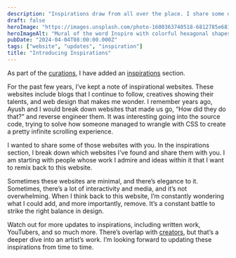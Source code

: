 ```yaml
---
description: "Inspirations draw from all over the place. I share some of the work where others have inspired this blog and me 💡."
draft: false
heroImage: "https://images.unsplash.com/photo-1600363740518-6812785e6814?q=80&w=2370&auto=format&fit=crop&ixlib=rb-4.0.3&ixid=M3wxMjA3fDB8MHxwaG90by1wYWdlfHx8fGVufDB8fHx8fA%3D%3D"
heroImageAlt: "Mural of the word Inspire with colorful hexagonal shapes, photographed by Gary Meulemans"
pubDate: "2024-04-04T08:00:00.000Z"
tags: ["website", "updates", "inspiration"]
title: "Introducing Inspirations"
---
```


As part of the [curations](/curation), I have added an
[inspirations](/curation/inspiration) section.

For the past few years, I’ve kept a note of inspirational websites. These websites include blogs that I continue to follow, creatives showing their talents, and web design that makes me wonder. I remember years ago, Ayush and I would break down websites that made us go, “How did they do that?” and reverse engineer them. It was interesting going into the source code, trying to solve how someone managed to wrangle with CSS to create a pretty infinite scrolling experience.

I wanted to share some of those websites with you. In the inspirations section, I break down which websites I’ve found and share them with you. I am starting with people whose work I admire and ideas within it that I want to remix back to this website.

Sometimes these websites are minimal, and there’s elegance to it. Sometimes, there’s a lot of interactivity and media, and it’s not overwhelming. When I think back to this website, I’m constantly wondering what I could add, and more importantly, remove. It’s a constant battle to strike the right balance in design.

Watch out for more updates to inspirations, including written work, YouTubers, and so much more. There’s overlap with [creators](/curation/creators), but that’s a deeper dive into an artist’s work. I’m looking forward to updating these inspirations from time to time.
